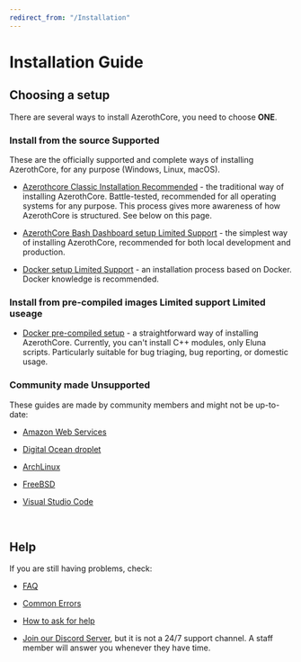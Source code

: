 ```yaml
---
redirect_from: "/Installation"
---
```


# Installation Guide

## Choosing a setup

There are several ways to install AzerothCore, you need to choose **ONE**.

### Install from the source <span class="badge badge-info">Supported</span>

These are the officially supported and complete ways of installing AzerothCore, for any purpose (Windows, Linux, macOS).

- [Azerothcore Classic Installation <span class="badge badge-success">Recommended</span>](classic-installation.md) - the traditional way of installing AzerothCore. Battle-tested, recommended for all operating systems for any purpose. This process gives more awareness of how AzerothCore is structured. See below on this page.

- [AzerothCore Bash Dashboard setup <span class="badge badge-secondary">Limited Support</span>](ac-dashboard-core-installation.md) - the simplest way of installing AzerothCore, recommended for both local development and production.

- [Docker setup <span class="badge badge-secondary">Limited Support</span>](install-with-docker.md) - an installation process based on Docker. Docker knowledge is recommended.

### Install from pre-compiled images <span class="badge badge-info">Limited support</span> <span class="badge badge-info">Limited useage</span>

- [Docker pre-compiled setup](https://www.azerothcore.org/acore-docker/) - a straightforward way of installing AzerothCore. Currently, you can't install C++ modules, only Eluna scripts. Particularly  suitable for bug triaging, bug reporting, or domestic usage.

### Community made <span class="badge badge-info">Unsupported</span>

These guides are made by community members and might not be up-to-date:

- [Amazon Web Services](aws-tutorial.md)

- [Digital Ocean droplet](digital-ocean-video-tutorial.md)

- [ArchLinux](arch-linux.md)

- [FreeBSD](freebsd.md)

- [Visual Studio Code](vsc-requirements)

<br>

## Help

If you are still having problems, check:

* [FAQ](faq.md)

* [Common Errors](common-errors.md)

* [How to ask for help](how-to-ask-for-help.md)

* [Join our Discord Server](https://discord.gg/gkt4y2x), but it is not a 24/7 support channel. A staff member will answer you whenever they have time.
